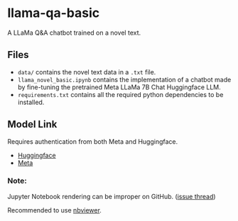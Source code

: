 # llama-qa-basic
A LLaMa Q&amp;A chatbot trained on a novel text.

## Files
- ```data/``` contains the novel text data in a ```.txt``` file.
- ```llama_novel_basic.ipynb``` contains the implementation of a chatbot made by fine-tuning the pretrained Meta LLaMa 7B Chat Huggingface LLM.
- ```requirements.txt``` contains all the required python dependencies to be installed.

## Model Link
Requires authentication from both Meta and Huggingface.
- [Huggingface](https://huggingface.co/meta-llama/Llama-2-7b-chat-hf) 
- [Meta](https://llama.meta.com/llama-downloads/)


### Note:
Jupyter Notebook rendering can be improper on GitHub. ([issue thread](https://github.com/jupyter/notebook/issues/5323))

Recommended to use [nbviewer](https://nbviewer.org).
